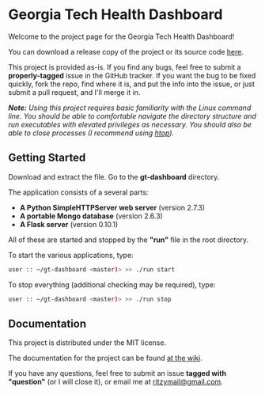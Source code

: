 Georgia Tech Health Dashboard
============

Welcome to the project page for the Georgia Tech Health Dashboard!

You can download a release copy of the project or its source code [here]. 

This project is provided as-is. If you find any bugs, feel free to submit a **properly-tagged** issue in the GitHub tracker. If you want the bug to be fixed quickly, fork the repo, find where it is, and put the info into the issue, or just submit a pull request, and I'll merge it in. 

***Note:***
*Using this project requires basic familiarity with the Linux command line. You should be able to comfortable navigate the directory structure and run executables with elevated privileges as necessary. You should also be able to close processes (I recommend using [htop]).*

Getting Started
--------------

Download and extract the file. Go to the **gt-dashboard** directory. 

The application consists of a several parts:

 - **A Python SimpleHTTPServer web server** (version 2.7.3)
 - **A portable Mongo database** (version 2.6.3)
 - **A Flask server** (version 0.10.1)

All of these are started and stopped by the **"run"** file in the root directory. 

To start the various applications, type:

```zsh
user :: ~/gt-dashboard <master)> >> ./run start
```

To stop everything (additional checking may be required), type:

```zsh
user :: ~/gt-dashboard <master)> >> ./run stop
```
Documentation
------------

This project is distributed under the MIT license. 

The documentation for the project can be found [at the wiki]. 

If you have any questions, feel free to submit an issue **tagged with "question"** (or I will close it), or email me at [ritzymail@gmail.com]. 

[at the wiki]:https://github.com/ritwikd/gt-dashboard/wiki/Overview
[ritzymail@gmail.com]:mailto:ritzymail@gmail.com
[here]:https://github.com/ritwikd/gt-dashboard/releases/latest
[htop]:http://hisham.hm/htop/
